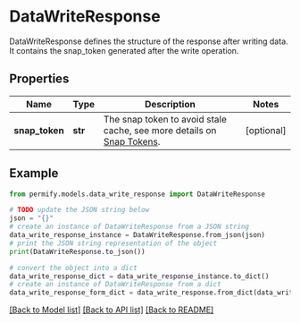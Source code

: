 # DataWriteResponse

DataWriteResponse defines the structure of the response after writing data. It contains the snap_token generated after the write operation.

## Properties

Name | Type | Description | Notes
------------ | ------------- | ------------- | -------------
**snap_token** | **str** | The snap token to avoid stale cache, see more details on [Snap Tokens](../../operations/snap-tokens). | [optional] 

## Example

```python
from permify.models.data_write_response import DataWriteResponse

# TODO update the JSON string below
json = "{}"
# create an instance of DataWriteResponse from a JSON string
data_write_response_instance = DataWriteResponse.from_json(json)
# print the JSON string representation of the object
print(DataWriteResponse.to_json())

# convert the object into a dict
data_write_response_dict = data_write_response_instance.to_dict()
# create an instance of DataWriteResponse from a dict
data_write_response_form_dict = data_write_response.from_dict(data_write_response_dict)
```
[[Back to Model list]](../README.md#documentation-for-models) [[Back to API list]](../README.md#documentation-for-api-endpoints) [[Back to README]](../README.md)


